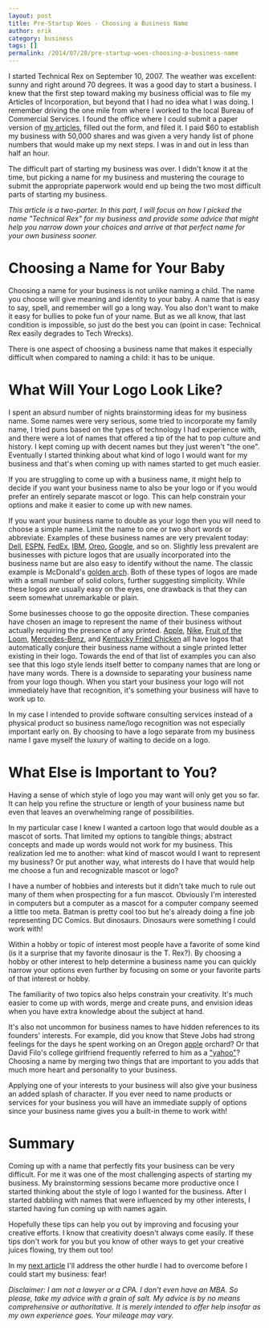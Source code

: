 ```yaml
---
layout: post
title: Pre-Startup Woes - Choosing a Business Name
author: erik
category: business
tags: []
permalink: /2014/07/28/pre-startup-woes-choosing-a-business-name
---
```


I started Technical Rex on September 10, 2007. The weather was excellent: sunny and right around 70 degrees. It was a good day to start a business. I knew that the first step toward making my business official was to file my Articles of Incorporation, but beyond that I had no idea what I was doing. I remember driving the one mile from where I worked to the local Bureau of Commercial Services. I found the office where I could submit a paper version of [my articles](http://www.dleg.state.mi.us/bcs_corp/results.asp?ID=00937F&amp;page_name=corp), filled out the form, and filed it. I paid $60 to establish my business with 50,000 shares and was given a very handy list of phone numbers that would make up my next steps. I was in and out in less than half an hour.

The difficult part of starting my business was over. I didn't know it at the time, but picking a name for my business and mustering the courage to submit the appropriate paperwork would end up being the two most difficult parts of starting my business.

*This article is a two-parter. In this part, I will focus on how I picked the name "Technical Rex" for my business and provide some advice that might help you narrow down your choices and arrive at that perfect name for your own business sooner.*

# Choosing a Name for Your Baby

Choosing a name for your business is not unlike naming a child. The name you choose will give meaning and identity to your baby. A name that is easy to say, spell, and remember will go a long way. You also don't want to make it easy for bullies to poke fun of your name. But as we all know, that last condition is impossible, so just do the best you can (point in case: Technical Rex easily degrades to Tech Wrecks).

There is one aspect of choosing a business name that makes it especially difficult when compared to naming a child: it has to be unique.

# What Will Your Logo Look Like?

I spent an absurd number of nights brainstorming ideas for my business name. Some names were very serious, some tried to incorporate my family name, I tried puns based on the types of technology I had experience with, and there were a lot of names that offered a tip of the hat to pop culture and history. I kept coming up with decent names but they just weren't "the one". Eventually I started thinking about what kind of logo I would want for my business and that's when coming up with names started to get much easier.

If you are struggling to come up with a business name, it might help to decide if you want your business name to also be your logo or if you would prefer an entirely separate mascot or logo. This can help constrain your options and make it easier to come up with new names.

If you want your business name to double as your logo then you will need to choose a simple name. Limit the name to one or two short words or abbreviate. Examples of these business names are very prevalent today: [Dell](http://www.dell.com), [ESPN](http://espn.go.com), [FedEx](http://www.fedex.com/us/), [IBM](http://www.ibm.com/us/en/), [Oreo](http://www.oreo.com), [Google](http://www.google.com), and so on. Slightly less prevalent are businesses with picture logos that are usually incorporated into the business name but are also easy to identify without the name. The classic example is McDonald's [golden arch](http://en.wikipedia.org/wiki/McDonald%27s#mediaviewer/File:Mcdonalds-90s-logo.svg). Both of these types of logos are made with a small number of solid colors, further suggesting simplicity. While these logos are usually easy on the eyes, one drawback is that they can seem somewhat unremarkable or plain.

Some businesses choose to go the opposite direction. These companies have chosen an image to represent the name of their business without actually requiring the presence of any printed. [Apple](http://www.apple.com), [Nike](http://www.nike.com), [Fruit of the Loom](http://www.fruit.com), [Mercedes-Benz](http://www.mbusa.com/mercedes/index), and [Kentucky Fried Chicken](http://www.kfc.com) all have logos that automatically conjure their business name without a single printed letter existing in their logo. Towards the end of that list of examples you can also see that this logo style lends itself better to company names that are long or have many words. There is a downside to separating your business name from your logo though. When you start your business your logo will not immediately have that recognition, it's something your business will have to work up to.

In my case I intended to provide software consulting services instead of a physical product so business name/logo recognition was not especially important early on. By choosing to have a logo separate from my business name I gave myself the luxury of waiting to decide on a logo.

# What Else is Important to You?

Having a sense of which style of logo you may want will only get you so far. It can help you refine the structure or length of your business name but even that leaves an overwhelming range of possibilities.

In my particular case I knew I wanted a cartoon logo that would double as a mascot of sorts. That limited my options to tangible things; abstract concepts and made up words would not work for my business. This realization led me to another: what kind of mascot would I want to represent my business? Or put another way, what interests do I have that would help me choose a fun and recognizable mascot or logo?

I have a number of hobbies and interests but it didn't take much to rule out many of them when prospecting for a fun mascot. Obviously I'm interested in computers but a computer as a mascot for a computer company seemed a little too meta. Batman is pretty cool too but he's already doing a fine job representing DC Comics. But dinosaurs. Dinosaurs were something I could work with!

Within a hobby or topic of interest most people have a favorite of some kind (is it a surprise that my favorite dinosaur is the T. Rex?). By choosing a hobby or other interest to help determine a business name you can quickly narrow your options even further by focusing on some or your favorite parts of that interest or hobby.

The familiarity of two topics also helps constrain your creativity. It's much easier to come up with words, merge and create puns, and envision ideas when you have extra knowledge about the subject at hand.

It's also not uncommon for business names to have hidden references to its founders' interests. For example, did you know that Steve Jobs had strong feelings for the days he spent working on an Oregon [apple](http://en.wikipedia.org/wiki/History_of_Apple_Inc.#cite_ref-18) orchard? Or that David Filo's college girlfriend frequently referred to him as a ["yahoo"](http://en.wikipedia.org/wiki/Yahoo#History_and_growth)? Choosing a name by merging two things that are important to you adds that much more heart and personality to your business.

Applying one of your interests to your business will also give your business an added splash of character. If you ever need to name products or services for your business you will have an immediate supply of options since your business name gives you a built-in theme to work with!

# Summary

Coming up with a name that perfectly fits your business can be very difficult. For me it was one of the most challenging aspects of starting my business. My brainstorming sessions became more productive once I started thinking about the style of logo I wanted for the business. After I started dabbling with names that were influenced by my other interests, I started having fun coming up with names again.

Hopefully these tips can help you out by improving and focusing your creative efforts. I know that creativity doesn't always come easily. If these tips don't work for you but you know of other ways to get your creative juices flowing, try them out too!

In my [next article](http://technicalrex.com/2014/08/04/pre-startup-woes-the-fears-that-hold-you-back/) I'll address the other hurdle I had to overcome before I could start my business: fear!

*Disclaimer: I am not a lawyer or a CPA. I don't even have an MBA. So please, take my advice with a grain of salt. My advice is by no means comprehensive or authoritative. It is merely intended to offer help insofar as my own experience goes. Your mileage may vary.*

